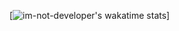 [![im-not-developer's wakatime stats](https://github-readme-stats.vercel.app/api/wakatime?username=im-not-developer)]
